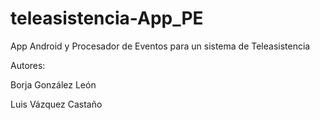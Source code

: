 # teleasistencia-App_PE
App Android y Procesador de Eventos para un sistema de Teleasistencia

Autores:

Borja González León

Luis Vázquez Castaño

